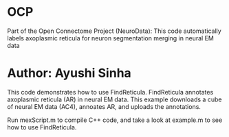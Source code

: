 OCP
===

Part of the Open Connectome Project (NeuroData): This code automatically labels axoplasmic reticula for neuron segmentation merging in neural EM data

Author: Ayushi Sinha
===

This code demonstrates how to use FindReticula. FindReticula annotates axoplasmic reticula (AR) in neural EM data. This example downloads a cube of neural EM data (AC4), annoates AR, and uploads the annotations. 

Run mexScript.m to compile C++ code, and take a look at example.m to see how to use FindReticula.
